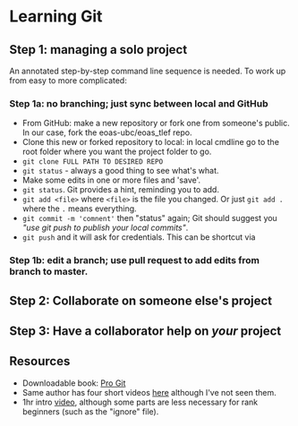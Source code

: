 # Learning Git

## Step 1: managing a solo project

An annotated step-by-step command line sequence is needed. To work up from easy to more complicated:

### Step 1a: no branching; just sync between local and GitHub

- From GitHub: make a new repository or fork one from someone's public. In our case, fork the eoas-ubc/eoas_tlef repo.
- Clone this new or forked repository to local: in local cmdline go to the root folder where you want the project folder to go.
- `git clone FULL PATH TO DESIRED REPO`
- `git status` - always a good thing to see what's what.
- Make some edits in one or more files and 'save'.
- `git status`. Git provides a hint, reminding you to add.
- `git add <file>` where `<file>` is the file you changed. Or just `git add .` where the `.` means everything.
- `git commit -m 'comnent'` then "status" again; Git should suggest you _"use git push to publish your local commits"_.
- `git push` and it will ask for credentials. This can be shortcut via 


### Step 1b: edit a branch; use pull request to add edits from branch to master. 

## Step 2: Collaborate on someone else's project

## Step 3: Have a collaborator help on _your_ project

## Resources

- Downloadable book: [Pro Git](https://git-scm.com/book/en/v2)
- Same author has four short videos [here](https://git-scm.com/videos) although I've not seen them.
- 1hr intro [video](https://www.youtube.com/watch?v=SWYqp7iY_Tc), although some parts are less necessary for rank beginners (such as the "ignore" file).